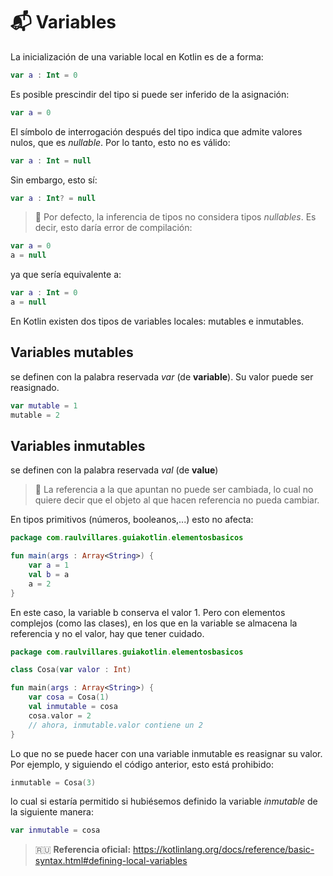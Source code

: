 # :mailbox_with_mail: Variables

La inicialización de una variable local en Kotlin es de a forma:

```kotlin
var a : Int = 0
```

Es posible prescindir del tipo si puede ser inferido de la asignación:

```kotlin
var a = 0
```

El símbolo de interrogación después del tipo indica que admite valores nulos, que es _nullable_. Por lo tanto, esto no es válido:

```kotlin
var a : Int = null
```

Sin embargo, esto sí:

```kotlin
var a : Int? = null
```

>:rotating_light: Por defecto, la inferencia de tipos no considera tipos _nullables_. Es decir, esto daría error de compilación:

```kotlin
var a = 0
a = null
```

ya que sería equivalente a:

```kotlin
var a : Int = 0
a = null
```

En Kotlin existen dos tipos de variables locales: mutables e inmutables.

## Variables mutables

se definen con la palabra reservada _var_ (de **variable**). Su valor puede ser reasignado.

```kotlin
var mutable = 1
mutable = 2
```

## Variables inmutables

se definen con la palabra reservada _val_ (de **value**)

>:rotating_light: La referencia a la que apuntan no puede ser cambiada, lo cual no quiere decir que el objeto al que hacen referencia no pueda cambiar. 

En tipos primitivos (números, booleanos,...) esto no afecta:

```kotlin
package com.raulvillares.guiakotlin.elementosbasicos

fun main(args : Array<String>) {
    var a = 1
    val b = a
    a = 2
}
```

En este caso, la variable b conserva el valor 1. Pero con elementos complejos (como las clases), en los que en la variable se almacena la referencia y no el valor, hay que tener cuidado.

```kotlin
package com.raulvillares.guiakotlin.elementosbasicos

class Cosa(var valor : Int)

fun main(args : Array<String>) {
    var cosa = Cosa(1)
    val inmutable = cosa
    cosa.valor = 2
    // ahora, inmutable.valor contiene un 2
}
```

Lo que no se puede hacer con una variable inmutable es reasignar su valor. Por ejemplo, y siguiendo el código anterior, esto está prohibido:

```kotlin
inmutable = Cosa(3)
```

lo cual si estaría permitido si hubiésemos definido la variable _inmutable_ de la siguiente manera:

```kotlin
var inmutable = cosa
```

>:ru: **Referencia oficial:** https://kotlinlang.org/docs/reference/basic-syntax.html#defining-local-variables
